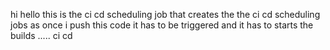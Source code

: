 hi hello 
this is the ci cd scheduling job that creates the the ci cd scheduling jobs 
as once i push this code it has to be triggered and it has to starts the builds .....
ci cd 
